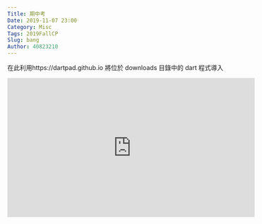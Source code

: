 ```yaml
---
Title: 期中考
Date: 2019-11-07 23:00
Category: Misc
Tags: 2019FallCP
Slug: bang
Author: 40823210
---
```


在此利用https://dartpad.github.io 將位於 downloads 目錄中的 dart 程式導入

<!-- PELICAN_END_SUMMARY -->

<iframe width="560" height="315" src="https://www.youtube.com/embed/BDqYk9jlOoc" frameborder="0" allow="accelerometer; autoplay; encrypted-media; gyroscope; picture-in-picture" allowfullscreen></iframe>